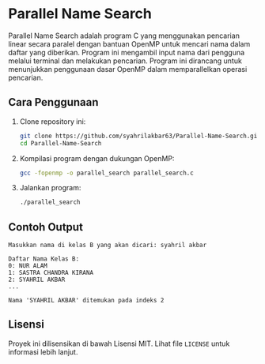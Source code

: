# Parallel Name Search

Parallel Name Search adalah program C yang menggunakan pencarian linear secara paralel dengan bantuan OpenMP untuk mencari nama dalam daftar yang diberikan. Program ini mengambil input nama dari pengguna melalui terminal dan melakukan pencarian. Program ini dirancang untuk menunjukkan penggunaan dasar OpenMP dalam memparallelkan operasi pencarian.

## Cara Penggunaan

1. Clone repository ini:
   ```sh
   git clone https://github.com/syahrilakbar63/Parallel-Name-Search.git
   cd Parallel-Name-Search
   ```

2. Kompilasi program dengan dukungan OpenMP:
   ```sh
   gcc -fopenmp -o parallel_search parallel_search.c
   ```

3. Jalankan program:
   ```sh
   ./parallel_search
   ```

## Contoh Output

```
Masukkan nama di kelas B yang akan dicari: syahril akbar

Daftar Nama Kelas B:
0: NUR ALAM
1: SASTRA CHANDRA KIRANA
2: SYAHRIL AKBAR
...

Nama 'SYAHRIL AKBAR' ditemukan pada indeks 2
```

## Lisensi

Proyek ini dilisensikan di bawah Lisensi MIT. Lihat file `LICENSE` untuk informasi lebih lanjut.